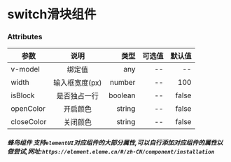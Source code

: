 # switch滑块组件


### Attributes

| 参数       |      说明      |    类型 | 可选值 | 默认值 |
| ---------- | :------------: | ------: | -----: | -----: |
| v-model    |     绑定值     |     any |     -- |     -- |
| width      | 输入框宽度(px) |  number |     -- |    100 |
| isBlock    |  是否独占一行  | boolean |     -- |  false |
| openColor  |    开启颜色    |  string |     -- |  false |
| closeColor |    关闭颜色    |  string |     -- |  false |

##### 蜂鸟组件 支持`elementUI`对应组件的大部分属性,可以自行添加对应组件的属性以做尝试,网址:`https://element.eleme.cn/#/zh-CN/component/installation`